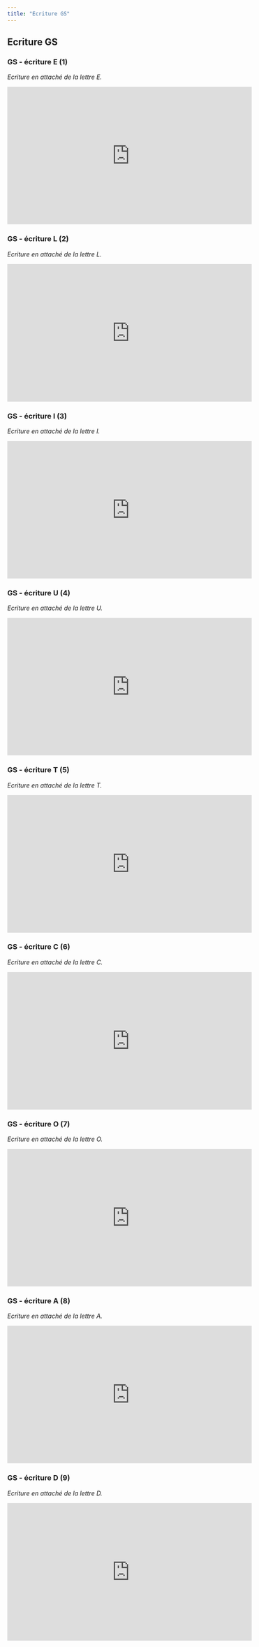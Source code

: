 ```yaml
---
title: "Ecriture GS"
---
```


## Ecriture GS


### GS - écriture E (1)
_Ecriture en attaché de la lettre E._
<iframe width="560" height="315" src="https://www.youtube.com/embed/7wYNIb_uC7o" frameborder="0" allow="accelerometer; autoplay; encrypted-media; gyroscope; picture-in-picture" allowfullscreen></iframe>


### GS - écriture L (2)
_Ecriture en attaché de la lettre L._
<iframe width="560" height="315" src="https://www.youtube.com/embed/4SJtGxdjV14" frameborder="0" allow="accelerometer; autoplay; encrypted-media; gyroscope; picture-in-picture" allowfullscreen></iframe>


### GS - écriture I (3)
_Ecriture en attaché de la lettre I._
<iframe width="560" height="315" src="https://www.youtube.com/embed/JZkrMs_H_qY" frameborder="0" allow="accelerometer; autoplay; encrypted-media; gyroscope; picture-in-picture" allowfullscreen></iframe>


### GS - écriture U (4)
_Ecriture en attaché de la lettre U._
<iframe width="560" height="315" src="https://www.youtube.com/embed/ZTK5aiApNAs" frameborder="0" allow="accelerometer; autoplay; encrypted-media; gyroscope; picture-in-picture" allowfullscreen></iframe>


### GS - écriture T (5)
_Ecriture en attaché de la lettre T._
<iframe width="560" height="315" src="https://www.youtube.com/embed/Fzya7CawaIE" frameborder="0" allow="accelerometer; autoplay; encrypted-media; gyroscope; picture-in-picture" allowfullscreen></iframe>


### GS - écriture C (6)
_Ecriture en attaché de la lettre C._
<iframe width="560" height="315" src="https://www.youtube.com/embed/2kEB8MKbpKc" frameborder="0" allow="accelerometer; autoplay; encrypted-media; gyroscope; picture-in-picture" allowfullscreen></iframe>


### GS - écriture O (7)
_Ecriture en attaché de la lettre O._
<iframe width="560" height="315" src="https://www.youtube.com/embed/hy03nsJwkwQ" frameborder="0" allow="accelerometer; autoplay; encrypted-media; gyroscope; picture-in-picture" allowfullscreen></iframe>


### GS - écriture A (8)
_Ecriture en attaché de la lettre A._
<iframe width="560" height="315" src="https://www.youtube.com/embed/9513dEiibaY" frameborder="0" allow="accelerometer; autoplay; encrypted-media; gyroscope; picture-in-picture" allowfullscreen></iframe>


### GS - écriture D (9)
_Ecriture en attaché de la lettre D._
<iframe width="560" height="315" src="https://www.youtube.com/embed/O3RQK1gJEjU" frameborder="0" allow="accelerometer; autoplay; encrypted-media; gyroscope; picture-in-picture" allowfullscreen></iframe>


